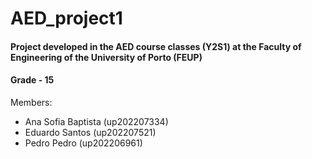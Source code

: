# AED_project1

#### Project developed in the AED course classes (Y2S1) at the Faculty of Engineering of the University of Porto (FEUP)

#### Grade - 15

Members:
- Ana Sofia Baptista (up202207334)
- Eduardo Santos (up202207521)
- Pedro Pedro (up202206961)

